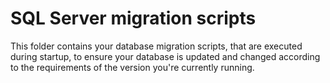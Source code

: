
# SQL Server migration scripts

This folder contains your database migration scripts, that are executed during startup, to ensure your
database is updated and changed according to the requirements of the version you're currently running.

